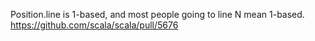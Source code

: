 Position.line is 1-based, and most people going to line N mean 1-based.
https://github.com/scala/scala/pull/5676
